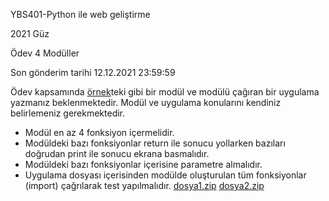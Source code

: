 YBS401-Python ile web geliştirme

2021 Güz

Ödev 4 Modüller

Son gönderim tarihi 12.12.2021 23:59:59

Ödev kapsamında [örnek](https://www.w3schools.com/python/python_modules.asp)teki gibi bir modül ve modülü çağıran bir uygulama yazmanız beklenmektedir. Modül ve uygulama konularını kendiniz belirlemeniz gerekmektedir. 
* Modül en az 4 fonksiyon içermelidir. 
* Modüldeki bazı fonksiyonlar return ile sonucu yollarken bazıları doğrudan print ile sonucu ekrana basmalıdır. 
* Modüldeki bazı fonksiyonlar içerisine parametre almalıdır. 
* Uygulama dosyası içerisinden modülde oluşturulan tüm fonksiyonlar (import) çağrılarak test yapılmalıdır. 
[dosya1.zip](https://github.com/okuybs/odev_python_module/files/7699855/dosya1.zip)
[dosya2.zip](https://github.com/okuybs/odev_python_module/files/7699856/dosya2.zip)
